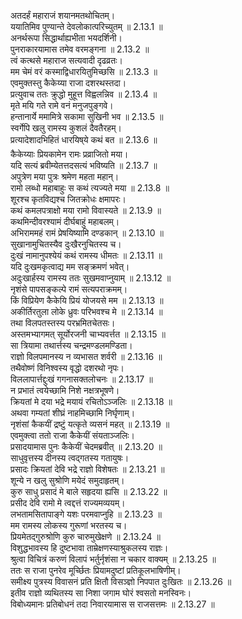 

  
अतदर्हं महाराजं शयानमतथोचितम्।  
ययातिमिव पुण्यान्ते देवलोकात्परिच्युतम् ॥ 2.13.1 ॥   
अनर्थरूपा सिद्धार्थाह्यभीता भयदर्शिनी।  
पुनराकारयामास तमेव वरमङ्गना ॥ 2.13.2 ॥   
त्वं कत्थसे महाराज सत्यवादी दृढव्रतः।  
मम चेमं वरं कस्माद्विधारयितुमिच्छसि ॥ 2.13.3 ॥   
एवमुक्तस्तु कैकेय्या राजा दशरथस्तदा।  
प्रत्युवाच ततः क्रुद्धो मुहूत्त विह्वलन्निव ॥ 2.13.4 ॥   
मृते मयि गते रामे वनं मनुजपुङ्गवे।  
हन्तानार्ये ममामित्रे सकामा सुखिनी भव ॥ 2.13.5 ॥   
स्वर्गेपि खलु रामस्य कुशलं दैवतैरहम्।  
प्रत्यादेशादभिहितं धारयिष्ये कथं बत ॥ 2.13.6 ॥   
कैकेय्याः प्रियकामेन रामः प्रव्राजितो मया।  
यदि सत्यं ब्रवीम्येतत्तदसत्यं भविष्यति ॥ 2.13.7 ॥   
अपुत्रेण मया पुत्रः श्रमेण महता महान्।  
रामो लब्धो महाबाहुः स कथं त्यज्यते मया ॥ 2.13.8 ॥   
शूरश्च कृतविद्यश्च जितक्रोधः क्षमापरः।  
कथं कमलपत्राक्षो मया रामो विवास्यते ॥ 2.13.9 ॥   
कथमिन्दीवरश्यामं दीर्घबाहुं महाबलम्।  
अभिराममहं रामं प्रेषयिष्यामि दण्डकान् ॥ 2.13.10 ॥   
सुखानामुचितस्यैव दुःखैरनुचितस्य च।  
दुःखं नामानुपश्येयं कथं रामस्य धीमतः ॥ 2.13.11 ॥   
यदि दुःखमकृत्वाद्य मम सङ्क्रमणं भवेत्।  
अदुःखार्हस्य रामस्य ततः सुखमवाप्नुयाम् ॥ 2.13.12 ॥   
नृशंसे पापसङ्कल्पे रामं सत्यपराक्रमम्।  
किं विप्रियेण कैकेयि प्रियं योजयसे मम ॥ 2.13.13 ॥   
अकीर्तिरतुला लोके ध्रुवः परिभवश्च मे ॥ 2.13.14 ॥   
तथा विलपतस्तस्य परभ्रमितचेतसः।  
अस्तमभ्यागमत् सूर्योरजनी चाभ्यवर्त्तत ॥ 2.13.15 ॥   
सा त्रियामा तथार्त्तस्य चन्द्रमण्डलमण्डिता।  
राज्ञो विलपमानस्य न व्यभासत शर्वरी ॥ 2.13.16 ॥   
तथैवोष्णं विनिश्वस्य वृद्धो दशरथो नृपः।  
विललापार्त्तद्दुःखं गगनासक्तलोचनः ॥ 2.13.17 ॥   
न प्रभातं त्वयेच्छामि निशे नक्षत्रभूषणे।  
क्रियतां मे दया भद्रे मयायं रचितोऽञ्जलिः ॥ 2.13.18 ॥   
अथवा गम्यतां शीघ्रं नाहमिच्छामि निर्घृणाम्।  
नृशंसां कैकयीं द्रष्टुं यत्कृते व्यसनं महत् ॥ 2.13.19 ॥   
एवमुक्त्वा ततो राजा कैकेयीं संयताञ्जलिः।  
प्रसादयामास पुनः कैकेयीं चेदमब्रवीत् ॥ 2.13.20 ॥   
साधुवृत्तस्य दीनस्य त्वद्गतस्य गतायुषः।  
प्रसादः क्रियतां देवि भद्रे राज्ञो विशेषतः ॥ 2.13.21 ॥   
शून्ये न खलु सुश्रोणि मयेदं समुदाहृतम्।  
कुरु साधु प्रसादं मे बाले सहृदया ह्यसि ॥ 2.13.22 ॥   
प्रसीद देवि रामो मे त्वद्दत्तं राज्यमव्ययम्।  
लभतामसितापाङ्गे यशः परमवाप्नुहि ॥ 2.13.23 ॥   
मम रामस्य लोकस्य गुरूणां भरतस्य च।  
प्रियमेतद्गुरुश्रोणि कुरु चारुमुखेक्षणे ॥ 2.13.24 ॥   
विशुद्धभावस्य हि दुष्टभावा ताम्रेक्षणस्याश्रुकलस्य राज्ञः।  
श्रुत्वा विचित्रं करुणं विलापं भर्तुर्नृशंसा न चकार वाक्यम् ॥ 2.13.25 ॥   
ततः स राजा पुनरेव मूर्च्छितः प्रियामदुष्टां प्रतिकूलभाषिणीम्।  
समीक्ष्य पुत्रस्य विवासनं प्रति क्षितौ विसञ्ज्ञो निपपात दुःखितः ॥ 2.13.26 ॥   
इतीव राज्ञो व्यथितस्य सा निशा जगाम घोरं श्वसतो मनस्विनः।  
विबोध्यमानः प्रतिबोधनं तदा निवारयामास स राजसत्तमः ॥ 2.13.27 ॥   
